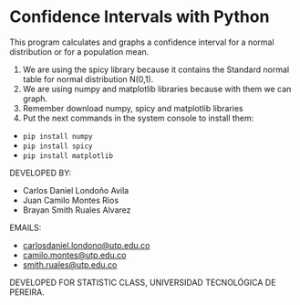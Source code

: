 # Confidence Intervals with Python
This program calculates and graphs a confidence interval for a normal distribution or for a population mean.
1. We are using the spicy library because it contains the Standard normal table for normal distribution N(0,1).
2. We are using numpy and matplotlib libraries because with them we can graph.
3. Remember download numpy, spicy and matplotlib libraries
4. Put the next commands in the system console to install them:
- `pip install numpy`
- `pip install spicy`
- `pip install matplotlib`

DEVELOPED BY:
- Carlos Daniel Londoño Avila
- Juan Camilo Montes Rios
- Brayan Smith Ruales Alvarez

EMAILS:
- carlosdaniel.londono@utp.edu.co
- camilo.montes@utp.edu.co
- smith.ruales@utp.edu.co

DEVELOPED FOR STATISTIC CLASS, UNIVERSIDAD TECNOLÓGICA DE PEREIRA.

